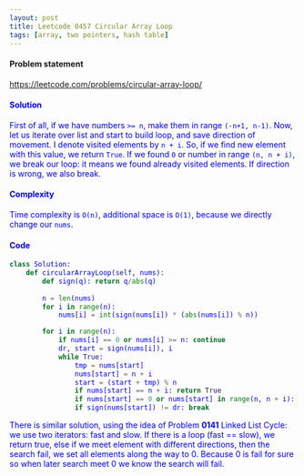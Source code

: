 ```yaml
---
layout: post
title: Leetcode 0457 Circular Array Loop
tags: [array, two pointers, hash table]
---
```


#### Problem statement

<a href="https://leetcode.com/problems/circular-array-loop/"> <font color = blue>https://leetcode.com/problems/circular-array-loop/

#### Solution
First of all, if we have numbers `>= n`, make them in range `(-n+1, n-1)`. Now, let us iterate over list and start to build loop, and save direction of movement. I denote visited elements by `n + i`. So, if we find new element with this value, we return `True`. If we found `0` or number in range `(n, n + i)`, we break our loop: it means we found already visited elements. If direction is wrong, we also break.

#### Complexity
Time complexity is `O(n)`, additional space is `O(1)`, because we directly change our `nums`. 

#### Code
```python
class Solution:
    def circularArrayLoop(self, nums):
        def sign(q): return q/abs(q)
        
        n = len(nums)
        for i in range(n):
            nums[i] = int(sign(nums[i]) * (abs(nums[i]) % n))

        for i in range(n):
            if nums[i] == 0 or nums[i] >= n: continue
            dr, start = sign(nums[i]), i
            while True:
                tmp = nums[start]
                nums[start] = n + i
                start = (start + tmp) % n
                if nums[start] == n + i: return True
                if nums[start] == 0 or nums[start] in range(n, n + i): break
                if sign(nums[start]) != dr: break
```

There is similar solution, using the idea of Problem **0141** Linked List Cycle: we use two iterators: fast and slow. If there is a loop (fast == slow), we return true, else if we meet element with different directions, then the search fail, we set all elements along the way to 0. Because 0 is fail for sure so when later search meet 0 we know the search will fail.

